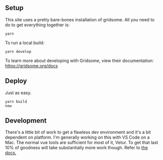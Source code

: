 ## Setup

This site uses a pretty bare-bones installation of gridsome. All you need to do to get everything together is:

```shell
yarn
```

To run a local build: 

```shell
yarn develop
```

To learn more about developing with Gridsome, view their documentation: https://gridsome.org/docs

## Deploy

Just as easy.

```shell
yarn build
now
```

## Development

There's a little bit of work to get a flawless dev environment and it's a bit dependent on platform. I'm generally working on this with VS Code on a Mac.
The normal vue tools are sufficient for most of it, Vetur. To get that last 10% of goodness will take substantially more work though. Refer to [the docs.](https://gridsome.org/docs/dev-tools/)